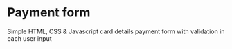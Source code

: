 # Payment form
 Simple HTML, CSS & Javascript card details payment form with validation in each user input
